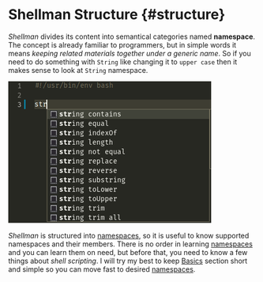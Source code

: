 # Shellman Structure {#structure}

*Shellman* divides its content into semantical categories named **namespace**. The concept is already familiar to programmers, but in simple words it means *keeping related materials together under a generic name*. So if you need to do something with `String` like changing it to `upper case` then it makes sense to look at `String` namespace.

![String Namespace](images/ns-string.png)

*Shellman* is structured into [namespaces](#namespaces), so it is useful to know supported namespaces and their members. There is no order in learning [namespaces](#namespaces) and you can learn them on need, but before that, you need to know a few things about *shell scripting*. I will try my best to keep [Basics](#basics) section short and simple so you can move fast to desired [namespaces](#namespaces).
